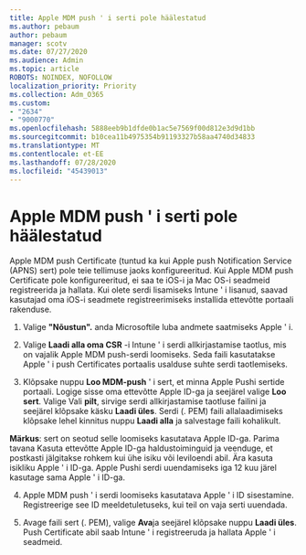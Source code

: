 ```yaml
---
title: Apple MDM push ' i serti pole häälestatud
ms.author: pebaum
author: pebaum
manager: scotv
ms.date: 07/27/2020
ms.audience: Admin
ms.topic: article
ROBOTS: NOINDEX, NOFOLLOW
localization_priority: Priority
ms.collection: Adm_O365
ms.custom:
- "2634"
- "9000770"
ms.openlocfilehash: 5888eeb9b1dfde0b1ac5e7569f00d812e3d9d1bb
ms.sourcegitcommit: b10cea11b4975354b91193327b58aa4740d34833
ms.translationtype: MT
ms.contentlocale: et-EE
ms.lasthandoff: 07/28/2020
ms.locfileid: "45439013"
---
```

# <a name="apple-mdm-push-certificate-has-not-been-set-up"></a>Apple MDM push ' i serti pole häälestatud

Apple MDM push Certificate (tuntud ka kui Apple push Notification Service (APNS) sert) pole teie tellimuse jaoks konfigureeritud. Kui Apple MDM push Certificate pole konfigureeritud, ei saa te iOS-i ja Mac OS-i seadmeid registreerida ja hallata. Kui olete serdi lisamiseks Intune ' i lisanud, saavad kasutajad oma iOS-i seadmete registreerimiseks installida ettevõtte portaali rakenduse.

1. Valige **"Nõustun".** anda Microsoftile luba andmete saatmiseks Apple ' i.

2. Valige **Laadi alla oma CSR** -i Intune ' i serdi allkirjastamise taotlus, mis on vajalik Apple MDM push-serdi loomiseks. Seda faili kasutatakse Apple ' i push Certificates portaalis usalduse suhte serdi taotlemiseks.

3. Klõpsake nuppu **Loo MDM-push** ' i sert, et minna Apple Pushi sertide portaali. Logige sisse oma ettevõtte Apple ID-ga ja seejärel valige **Loo sert**. Valige Vali **pilt**, sirvige serdi allkirjastamise taotluse failini ja seejärel klõpsake käsku **Laadi üles**. Serdi (. PEM) faili allalaadimiseks klõpsake lehel kinnitus nuppu **Laadi alla** ja salvestage faili kohalikult.
 
**Märkus**: sert on seotud selle loomiseks kasutatava Apple ID-ga. Parima tavana Kasuta ettevõtte Apple ID-ga haldustoiminguid ja veenduge, et postkasti jälgitakse rohkem kui ühe isiku või leviloendi abil. Ära kasuta isikliku Apple ' i ID-ga. Apple Pushi serdi uuendamiseks iga 12 kuu järel kasutage sama Apple ' i ID-ga.
 
4. Apple MDM push ' i serdi loomiseks kasutatava Apple ' i ID sisestamine. Registreerige see ID meeldetuletuseks, kui teil on vaja serti uuendada.

5. Avage faili sert (. PEM), valige **Ava**ja seejärel klõpsake nuppu **Laadi üles**. Push Certificate abil saab Intune ' i registreeruda ja hallata Apple ' i seadmeid.